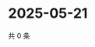 # 2025-05-21

共 0 条

<!-- BEGIN ZHIHUVIDEO -->
<!-- 最后更新时间 Wed May 21 2025 08:55:40 GMT+0800 (China Standard Time) -->

<!-- END ZHIHUVIDEO -->
